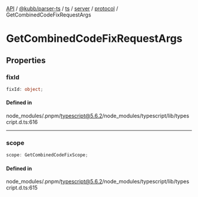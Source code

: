 [API](../../../../../../../../../packages.md) / [@kubb/parser-ts](../../../../../../../index.md) / [ts](../../../../../index.md) / [server](../../../index.md) / [protocol](../index.md) / GetCombinedCodeFixRequestArgs

# GetCombinedCodeFixRequestArgs

## Properties

### fixId

```ts
fixId: object;
```

#### Defined in

node\_modules/.pnpm/typescript@5.6.2/node\_modules/typescript/lib/typescript.d.ts:616

***

### scope

```ts
scope: GetCombinedCodeFixScope;
```

#### Defined in

node\_modules/.pnpm/typescript@5.6.2/node\_modules/typescript/lib/typescript.d.ts:615
